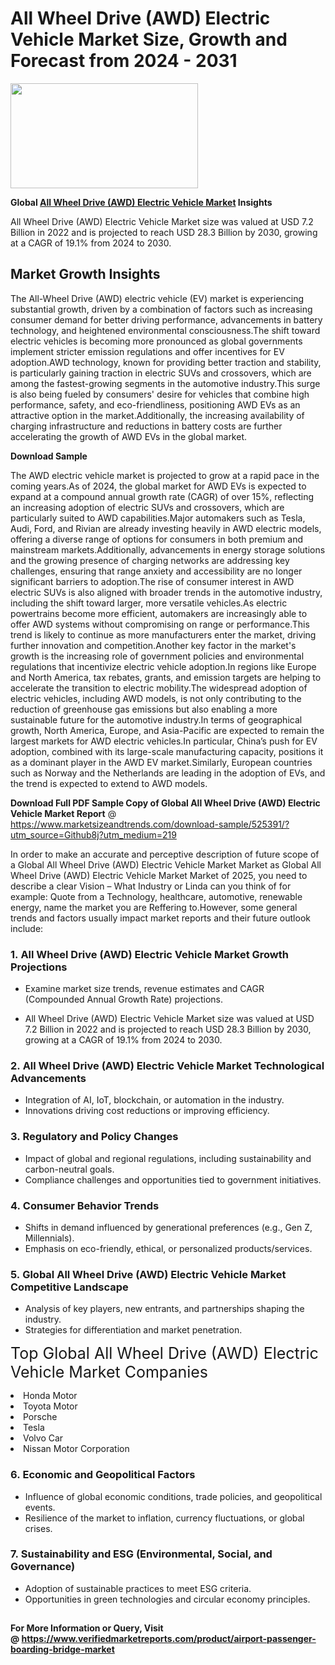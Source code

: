 <H1>All Wheel Drive (AWD) Electric Vehicle Market Size, Growth and Forecast from 2024 - 2031</H1><img class="aligncenter size-medium wp-image-584254" src="https://thirdeyenews.in/wp-content/uploads/2024/09/Global-Market-Research-300x168.jpeg" alt="" width="300" height="168" /><p><strong>Global&nbsp;<a href="https://www.marketsizeandtrends.com/download-sample/525391/?utm_source=Github8j?utm_medium=219">All Wheel Drive (AWD) Electric Vehicle Market</a> Insights</strong></p><p>All Wheel Drive (AWD) Electric Vehicle Market size was valued at USD 7.2 Billion in 2022 and is projected to reach USD 28.3 Billion by 2030, growing at a CAGR of 19.1% from 2024 to 2030.</p><p><h2>Market Growth Insights</h2> <p>The All-Wheel Drive (AWD) electric vehicle (EV) market is experiencing substantial growth, driven by a combination of factors such as increasing consumer demand for better driving performance, advancements in battery technology, and heightened environmental consciousness.The shift toward electric vehicles is becoming more pronounced as global governments implement stricter emission regulations and offer incentives for EV adoption.AWD technology, known for providing better traction and stability, is particularly gaining traction in electric SUVs and crossovers, which are among the fastest-growing segments in the automotive industry.This surge is also being fueled by consumers' desire for vehicles that combine high performance, safety, and eco-friendliness, positioning AWD EVs as an attractive option in the market.Additionally, the increasing availability of charging infrastructure and reductions in battery costs are further accelerating the growth of AWD EVs in the global market.</p> <p><strong>Download Sample</strong></p> <p>The AWD electric vehicle market is projected to grow at a rapid pace in the coming years.As of 2024, the global market for AWD EVs is expected to expand at a compound annual growth rate (CAGR) of over 15%, reflecting an increasing adoption of electric SUVs and crossovers, which are particularly suited to AWD capabilities.Major automakers such as Tesla, Audi, Ford, and Rivian are already investing heavily in AWD electric models, offering a diverse range of options for consumers in both premium and mainstream markets.Additionally, advancements in energy storage solutions and the growing presence of charging networks are addressing key challenges, ensuring that range anxiety and accessibility are no longer significant barriers to adoption.The rise of consumer interest in AWD electric SUVs is also aligned with broader trends in the automotive industry, including the shift toward larger, more versatile vehicles.As electric powertrains become more efficient, automakers are increasingly able to offer AWD systems without compromising on range or performance.This trend is likely to continue as more manufacturers enter the market, driving further innovation and competition.Another key factor in the market's growth is the increasing role of government policies and environmental regulations that incentivize electric vehicle adoption.In regions like Europe and North America, tax rebates, grants, and emission targets are helping to accelerate the transition to electric mobility.The widespread adoption of electric vehicles, including AWD models, is not only contributing to the reduction of greenhouse gas emissions but also enabling a more sustainable future for the automotive industry.In terms of geographical growth, North America, Europe, and Asia-Pacific are expected to remain the largest markets for AWD electric vehicles.In particular, China’s push for EV adoption, combined with its large-scale manufacturing capacity, positions it as a dominant player in the AWD EV market.Similarly, European countries such as Norway and the Netherlands are leading in the adoption of EVs, and the trend is expected to extend to AWD models.<p><span class=""><strong>Download Full PDF Sample Copy of Global All Wheel Drive (AWD) Electric Vehicle Market Report</strong> @ <a href="https://www.marketsizeandtrends.com/download-sample/525391/?utm_source=Github8j?utm_medium=219" target="_blank">https://www.marketsizeandtrends.com/download-sample/525391/?utm_source=Github8j?utm_medium=219</a></span></p><p>In order to make an accurate and perceptive description of future scope of a Global&nbsp;All Wheel Drive (AWD) Electric Vehicle Market Market as Global&nbsp;All Wheel Drive (AWD) Electric Vehicle Market Market of 2025, you need to describe a clear Vision &ndash; What Industry or Linda can you think of for example: Quote from a Technology, healthcare, automotive, renewable energy, name the market you are Reffering to.However, some general trends and factors usually impact market reports and their future outlook include:</p><h3>1.&nbsp;<strong>All Wheel Drive (AWD) Electric Vehicle Market Growth Projections</strong></h3><ul><li>Examine market size trends, revenue estimates and CAGR (Compounded Annual Growth Rate) projections.</li><li><p>All Wheel Drive (AWD) Electric Vehicle Market size was valued at USD 7.2 Billion in 2022 and is projected to reach USD 28.3 Billion by 2030, growing at a CAGR of 19.1% from 2024 to 2030.</p></li></ul><h3>2.&nbsp;<strong>All Wheel Drive (AWD) Electric Vehicle Market Technological Advancements</strong></h3><ul><li>Integration of AI, IoT, blockchain, or automation in the industry.</li><li>Innovations driving cost reductions or improving efficiency.</li></ul><h3>3.&nbsp;<strong>Regulatory and Policy Changes</strong></h3><ul><li>Impact of global and regional regulations, including sustainability and carbon-neutral goals.</li><li>Compliance challenges and opportunities tied to government initiatives.</li></ul><h3>4.&nbsp;<strong>Consumer Behavior Trends</strong></h3><ul><li>Shifts in demand influenced by generational preferences (e.g., Gen Z, Millennials).</li><li>Emphasis on eco-friendly, ethical, or personalized products/services.</li></ul><h3>5.&nbsp;<strong>Global All Wheel Drive (AWD) Electric Vehicle Market Competitive Landscape</strong></h3><ul><li>Analysis of key players, new entrants, and partnerships shaping the industry.</li><li>Strategies for differentiation and market penetration.</li></ul><p data-pm-slice="1 1 []"><span style="color: inherit; font-family: inherit; font-size: 25px;">Top Global All Wheel Drive (AWD) Electric Vehicle Market Companies</span></p><div class="" data-test-id=""><p><li>Honda Motor</li><li> Toyota Motor</li><li> Porsche</li><li> Tesla</li><li> Volvo Car</li><li> Nissan Motor Corporation</li></p></div><h3>6.&nbsp;<strong>Economic and Geopolitical Factors</strong></h3><ul><li>Influence of global economic conditions, trade policies, and geopolitical events.</li><li>Resilience of the market to inflation, currency fluctuations, or global crises.</li></ul><h3>7.&nbsp;<strong>Sustainability and ESG (Environmental, Social, and Governance)</strong></h3><ul><li>Adoption of sustainable practices to meet ESG criteria.</li><li>Opportunities in green technologies and circular economy principles.</li></ul><h2><strong style="font-size: 14px;">For More Information or Query, Visit @&nbsp;</strong><a style="background-color: #ffffff; font-size: 14px;" href="https://www.marketsizeandtrends.com/report/all-wheel-drive-awd-electric-vehicle-market/" target="_blank">https://www.verifiedmarketreports.com/product/airport-passenger-boarding-bridge-market</a></h2>